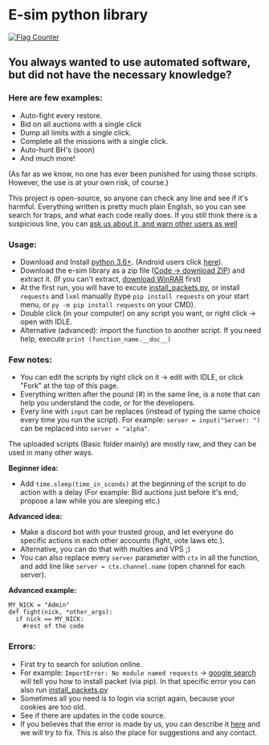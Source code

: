 # E-sim python library
[![Flag Counter](https://s01.flagcounter.com/mini/5j6R/bg_FFFFFF/txt_000000/border_CCCCCC/flags_0/)](https://info.flagcounter.com/5j6R)

## You always wanted to use automated software, but did not have the necessary knowledge?
### Here are few examples:
- Auto-fight every restore.
- Bid on all auctions with a single click
- Dump all limits with a single click.
- Complete all the missions with a single click.
- Auto-hunt BH's (soon)
- And much more!

(As far as we know, no one has ever been punished for using those scripts. However, the use is at your own risk, of course.)

This project is open-source, so anyone can check any line and see if it's harmful.
Everything written is pretty much plain English, so you can see search for traps, and what each code really does.
If you still think there is a suspicious line, you can [ask us about it, and warn other users as well](https://github.com/e-sim-python/scripts/issues)

### Usage:
- Download and Install [python 3.6+](https://www.python.org/downloads/). (Android users click [here](https://github.com/e-sim-python/scripts/issues/2#issuecomment-698446627)).
- Download the e-sim library as a zip file ([Code -> download ZIP](https://github.com/e-sim-python/scripts/archive/master.zip)) and extract it. (If you can't extract, [download WinRAR](https://www.rarlab.com/) first)
- At the first run, you will have to excute [install_packets.py](https://github.com/e-sim-python/scripts/blob/master/Help_functions/install_packets.py), or install `requests` and `lxml` manually (type `pip install requests` on your start menu, or `py -m pip install requests` on your CMD).
- Double click (in your computer) on any script you want, or right click -> open with IDLE.
- Alternative (advanced): import the function to another script. If you need help, execute `print (function_name.__doc__)`

### Few notes:
- You can edit the scripts by right click on it -> edit with IDLE, or click "Fork" at the top of this page.
- Everything written after the pound (#) in the same line, is a note that can help you understand the code, or for the developers.
- Every line with `input` can be replaces (instead of typing the same choice every time you run the script). For example: `server = input("Server: ")` can be replaced into `server = "alpha"`.

The uploaded scripts (Basic folder mainly) are mostly raw, and they can be used in many other ways.

**Beginner idea:**
- Add `time.sleep(time_in_sconds)` at the beginning of the script to do action with a delay (For example: Bid auctions just before it's end, propose a law while you are sleeping etc.)

**Advanced idea:**
- Make a discord bot with your trusted group, and let everyone do specific actions in each other accounts (fight, vote laws etc.).
- Alternative, you can do that with multies and VPS ;)
- You can also replace every `server` parameter with `ctx` in all the function, and add line like `server = ctx.channel.name` (open channel for each server).

**Advanced example:**
```
MY_NICK = "Admin"
def fight(nick, *other_args):
  if nick == MY_NICK:
    #rest of the code
```

### Errors:
- First try to search for solution online.
- For example: `ImportError: No module named requests` -> [google search](https://www.google.com/search?q=No+module+named+requests) will tell you how to install packet (via pip). In that specific error you can also run [install_packets.py](https://github.com/e-sim-python/scripts/blob/master/Help_functions/install_packets.py)
- Sometimes all you need is to login via script again, because your cookies are too old.
- See if there are updates in the code source.
- If you believes that the error is made by us, you can describe it [here](https://github.com/e-sim-python/scripts/issues) and we will try to fix. This is also the place for suggestions and any contact.
